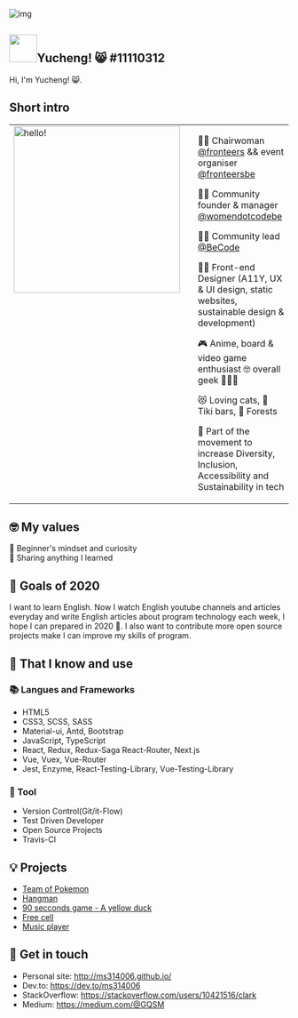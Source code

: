 ![img](https://github.com/11110312/11110312/blob/main/giphy.gif)


## <img width="50px" src="https://raw.githubusercontent.com/ms314006/ms314006/basic/resource/gqsm.png" />Yucheng! 😸 #11110312

Hi, I'm Yucheng! 😸.

## **Short intro**
<table style="border:none">
<tr>
  <td style="vertical-align: top">
    <img width="300" alt="hello!" src="https://media1.tenor.com/images/72c9b849aa10b222371ebb99a6b1896a/tenor.gif" >
  </td>
  <td>
  </td>
  <td>

👩‍⚖️  Chairwoman [@fronteers](https://github.com/fronteers) && event organiser [@fronteersbe](https://github.com/fronteersbe)

💁‍♀️  Community founder & manager [@womendotcodebe](https://github.com/womendotcodebe)

👩‍🏫  Community lead [@BeCode](https://github.com/becodeorg)

👩‍💻  Front-end Designer (A11Y, UX & UI design, static websites, sustainable design & development) 

🎮  Anime, board & video game enthusiast 🤓 overall geek 👩🏻‍🎤

😻  Loving cats, 🍹 Tiki bars, 🌳 Forests

🌱 Part of the movement to increase Diversity, Inclusion, Accessibility and Sustainability in tech 
  </td>
</tr>
</table>

## 🤓 My values
🍏 Beginner's mindset and curiosity<br>
🙌 Sharing anything I learned<br>

## 🔭 Goals of 2020

I want to learn English. Now I watch English youtube channels and articles everyday and write English articles about program technology each week, I hope I can prepared in 2020 💪. I also want to contribute more open source projects make I can improve my skills of program.

## 🧠 That I know and use
### 📚 Langues and Frameworks
- HTML5
- CSS3, SCSS, SASS
- Material-ui, Antd, Bootstrap
- JavaScript, TypeScript
- React, Redux, Redux-Saga React-Router, Next.js
- Vue, Vuex, Vue-Router
- Jest, Enzyme, React-Testing-Library, Vue-Testing-Library

### 🔧 Tool
- Version Control(Git/it-Flow)
- Test Driven Developer
- Open Source Projects
- Travis-CI

## 💡 Projects
- [Team of Pokemon](https://ms314006.github.io/team-of-pokemon/dist/)
- [Hangman](https://ms314006.github.io/hangman/dist/)
- [90 secconds game - A yellow duck](https://ms314006.github.io/90_secGame-with-React/dist/)
- [Free cell](https://ms314006.github.io/FreeCell-With-React/dist/index.html)
- [Music player](https://ms314006.github.io/MP3_Player-With-React/dist/)

## 🔗 Get in touch
- Personal site: http://ms314006.github.io/
- Dev.to: https://dev.to/ms314006
- StackOverflow: https://stackoverflow.com/users/10421516/clark
- Medium: https://medium.com/@GQSM

